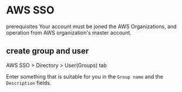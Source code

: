 # AWS SSO

prerequisites
Your account must be joned the AWS Organizations, and operation from AWS organization's master account.


## create group and user

AWS SSO > Directory > User(Groups) tab

Enter something that is suitable for you in the `Group name` and the `Description` fields.
